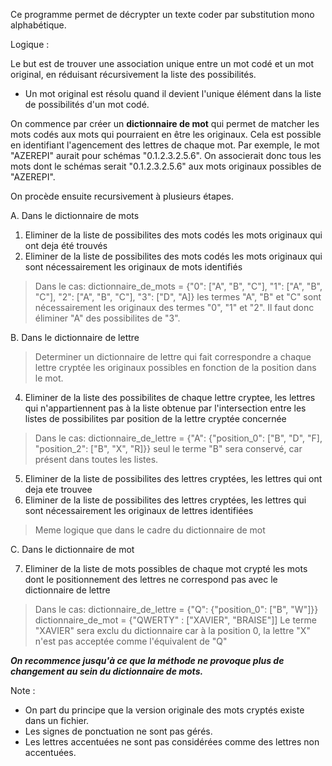 Ce programme permet de décrypter un texte coder par substitution mono alphabétique.

Logique :

Le but est de trouver une association unique entre un mot codé et un mot 
original, en réduisant récursivement la liste des possibilités.
- Un mot original est résolu quand il devient l'unique élément 
dans la liste de possibilités d'un mot codé.

On commence par créer un **dictionnaire de mot** qui permet de matcher 
les mots codés aux mots qui pourraient en être les originaux. 
Cela est possible en identifiant l'agencement des lettres de chaque mot. 
Par exemple, le mot "AZEREPI" aurait pour schémas "0.1.2.3.2.5.6". 
On associerait donc tous les mots dont le schémas serait "0.1.2.3.2.5.6" 
aux mots originaux possibles de "AZEREPI".

On procède ensuite recursivement à plusieurs étapes.

A. Dans le dictionnaire de mots
1. Eliminer de la liste de possibilites des mots codés les mots originaux qui ont deja été trouvés
2. Eliminer de la liste de possibilites des mots codés les mots originaux qui sont nécessairement 
les originaux de mots identifiés
> Dans le cas:
dictionnaire_de_mots = {"0": ["A", "B", "C"], "1": ["A", "B", "C"], "2": ["A", "B", "C"], "3": ["D", "A]}
les termes "A", "B" et "C" sont nécessairement les originaux des termes "0", "1" et "2". Il faut donc éliminer
"A" des possibilites de "3".

B. Dans le dictionnaire de lettre
> Determiner un dictionnaire de lettre qui fait correspondre a chaque lettre cryptée les originaux possibles
en fonction de la position dans le mot.
4. Eliminer de la liste des possibilites de chaque lettre cryptee, les lettres qui n'appartiennent pas à 
la liste obtenue par l'intersection entre les listes de possibilites par position de la lettre cryptée concernée
> Dans le cas: 
dictionnaire_de_lettre = {"A": {"position_0": ["B", "D", "F], "position_2": ["B", "X", "R]}}
seul le terme "B" sera conservé, car présent dans toutes les listes.
5. Eliminer de la liste de possibilites des lettres cryptées, les lettres qui ont deja ete trouvee
6. Eliminer de la liste de possibilites des lettres cryptées, les lettres qui sont nécessairement 
les originaux de lettres identifiées
> Meme logique que dans le cadre du dictionnaire de mot

C. Dans le dictionnaire de mot

7. Eliminer de la liste de mots possibles de chaque mot crypté les mots dont le positionnement des lettres
ne correspond pas avec le dictionnaire de lettre
> Dans le cas:
dictionnaire_de_lettre = {"Q": {"position_0": ["B", "W"]}}
dictionnaire_de_mot = {"QWERTY" : ["XAVIER", "BRAISE"]]
Le terme "XAVIER" sera exclu du dictionnaire car à la position 0,
la lettre "X" n'est pas acceptée comme l'équivalent de "Q"

***On recommence jusqu'à ce que la méthode ne provoque plus de changement au sein du dictionnaire de mots.***

Note :
* On part du principe que la version originale des mots cryptés existe dans un fichier.
* Les signes de ponctuation ne sont pas gérés. 
* Les lettres accentuées ne sont pas considérées comme des lettres non accentuées.